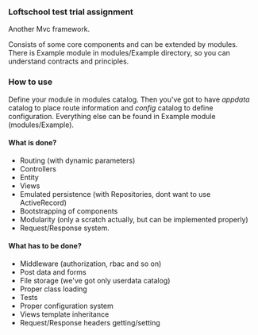 ### Loftschool test trial assignment

Another Mvc framework.

Consists of some core components and can be extended by modules.
There is Example module in modules/Example directory, so you can understand
contracts and principles.

### How to use

Define your module in modules catalog. Then you've got to have
*appdata* catalog to place route information and *config* catalog to define
configuration. Everything else can be found in Example module (modules/Example).

#### What is done?

* Routing (with dynamic parameters)
* Controllers
* Entity
* Views
* Emulated persistence (with Repositories, dont want to use ActiveRecord)
* Bootstrapping of components
* Modularity (only a scratch actually, but can be implemented properly)
* Request/Response system.

#### What has to be done?

* Middleware (authorization, rbac and so on)
* Post data and forms
* File storage (we've got only userdata catalog)
* Proper class loading
* Tests
* Proper configuration system
* Views template inheritance
* Request/Response headers getting/setting

